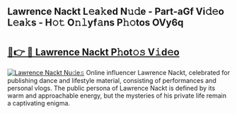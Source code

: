 ## Lawrence Nackt L𝚎a𝚔ed N𝚞𝚍e - Part-aGf Vi𝚍𝚎o L𝚎a𝚔s - H𝚘𝚝 O𝚗𝚕yf𝚊ns P𝚑𝚘tos OVy6q

# <h2><a href="http://kf6hmt8.oniu.top/?m=Lawrence+Nackt">🔗👉 🔴 Lawrence Nackt P𝚑ot𝚘𝚜 V𝚒d𝚎o</a></h2>

[![Lawrence Nackt Nu𝚍e𝚜](https://i.imgur.com/0qMVB7G.gif)](http://kf6hmt8.oniu.top/?m=Lawrence+Nackt)
Online influencer Lawrence Nackt, celebrated for publishing dance and lifestyle material, consisting of performances and personal vlogs. The public persona of Lawrence Nackt is defined by its warm and approachable energy, but the mysteries of his private life remain a captivating enigma.  
